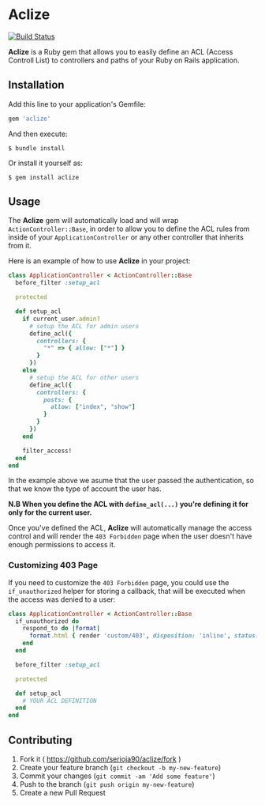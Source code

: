 # Aclize #

[![Build Status](https://travis-ci.org/serioja90/aclize.svg)](https://travis-ci.org/serioja90/aclize)

__Aclize__ is a Ruby gem that allows you to easily define an ACL (Access Controll List) to controllers and paths of your Ruby on Rails application.

## Installation

Add this line to your application's Gemfile:

```ruby
gem 'aclize'
```

And then execute:

    $ bundle install

Or install it yourself as:

    $ gem install aclize

## Usage

The __Aclize__ gem will automatically load and will wrap `ActionController::Base`, in order to allow you to define the ACL rules from inside of your `ApplicationController` or any other controller that inherits from it.

Here is an example of how to use __Aclize__ in your project:

```ruby
class ApplicationController < ActionController::Base
  before_filter :setup_acl

  protected

  def setup_acl
    if current_user.admin?
      # setup the ACL for admin users
      define_acl({
        controllers: {
          "*" => { allow: ["*"] }
        }
      })
    else
      # setup the ACL for other users
      define_acl({
        controllers: {
          posts: {
            allow: ["index", "show"]
          }
        }
      })
    end

    filter_access!
  end
end
```

In the example above we asume that the user passed the authentication, so that we know the type of account the user has.

__N.B When you define the ACL with `define_acl(...)` you're defining it for only for the current user.__

Once you've defined the ACL, __Aclize__ will automatically manage the access control and will render the `403 Forbidden` page when the user doesn't have enough permissions to access it.

### Customizing 403 Page ###

If you need to customize the `403 Forbidden` page, you could use the `if_unauthorized` helper for storing a callback, that will be executed when the access was denied to a user:

```ruby
class ApplicationController < ActionController::Base
  if_unauthorized do
    respond_to do |format|
      format.html { render 'custom/403', disposition: 'inline', status: 403 }
    end
  end

  before_filter :setup_acl

  protected

  def setup_acl
    # YOUR ACL DEFINITION
  end
end
```


## Contributing

1. Fork it ( https://github.com/serioja90/aclize/fork )
2. Create your feature branch (`git checkout -b my-new-feature`)
3. Commit your changes (`git commit -am 'Add some feature'`)
4. Push to the branch (`git push origin my-new-feature`)
5. Create a new Pull Request
